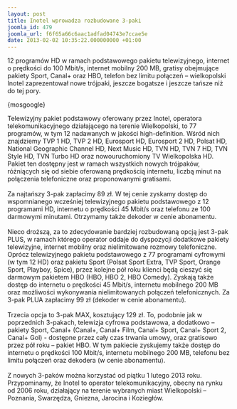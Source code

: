 ```yaml
---
layout: post
title: Inotel wprowadza rozbudowane 3-paki
joomla_id: 479
joomla_url: f6f65a66c6aac1adfad04743e7ccae5e
date: 2013-02-02 10:35:22.000000000 +01:00
---
```

12 program&oacute;w HD w ramach podstawowego pakietu telewizyjnego, internet o prędkości do 100 Mbit/s, internet mobilny 200 MB, gratisy obejmujące pakiety Sport, Canal+ oraz HBO, telefon bez limitu połączeń &ndash; wielkopolski Inotel zaprezentował nowe tr&oacute;jpaki, jeszcze bogatsze i jeszcze tańsze niż do tej pory.<p>{mosgoogle}</p><p>Telewizyjny pakiet podstawowy oferowany przez Inotel, operatora telekomunikacyjnego działającego na terenie Wielkopolski, to 77 program&oacute;w, w tym 12 nadawanych w jakości high-definition. Wśr&oacute;d nich znajdziemy TVP 1 HD, TVP 2 HD, Eurosport HD, Eurosport 2 HD, Polsat HD, National Geographic Channel HD, Next Music HD, TVN HD, TVN 7 HD, TVN Style HD, TVN Turbo HD oraz nowouruchomiony TV Wielkopolska HD. Pakiet ten dostępny jest w ramach wszystkich nowych tr&oacute;jpak&oacute;w, r&oacute;żniących się od siebie oferowaną prędkością internetu, liczbą minut na połączenia telefoniczne oraz proponowanymi gratisami. <br /><br />Za najtańszy 3-pak zapłacimy 89 zł. W tej cenie zyskamy dostęp do wspomnianego wcześniej telewizyjnego pakietu podstawowego z 12 programami HD, internetu o prędkości 45 Mbit/s oraz telefonu ze 100 darmowymi minutami. Otrzymamy także dekoder w cenie abonamentu. <br /><br />Nieco droższą, za to zdecydowanie bardziej rozbudowaną opcją jest 3-pak PLUS, w ramach kt&oacute;rego operator oddaje do dyspozycji dodatkowe pakiety telewizyjne, internet mobilny oraz nielimitowane rozmowy telefoniczne. Opr&oacute;cz telewizyjnego pakietu podstawowego z 77 programami cyfrowymi (w tym 12 HD) oraz pakietu Sport (Polsat Sport Extra, TVP Sport, Orange Sport, Playboy, Spice), przez kolejne p&oacute;ł roku klienci będą cieszyć się darmowym pakietem HBO (HBO, HBO 2, HBO Comedy). Zyskają także dostęp do internetu o prędkości 45 Mbit/s, internetu mobilnego 200 MB oraz możliwości wykonywania nielimitowanych połączeń telefonicznych. Za 3-pak PLUA zapłacimy 99 zł (dekoder w cenie abonamentu).<br />&nbsp;<br />Trzecia opcja to 3-pak MAX, kosztujący 129 zł. To, podobnie jak w poprzednich 3-pakach, telewizja cyfrowa podstawowa, a dodatkowo &ndash; pakiety Sport, Canal+ (Canal+, Canal+ Film, Canal+ Sport, Canal+ Sport 2, Canal+ Gol) - dostępne przez cały czas trwania umowy, oraz gratisowo przez p&oacute;ł roku &ndash; pakiet HBO. W tym pakiecie zyskujemy także dostęp do internetu o prędkości 100 Mbit/s, internetu mobilnego 200 MB, telefonu bez limitu połączeń oraz dekodera (w cenie abonamentu).<br /><br />Z nowych 3-pak&oacute;w można korzystać od piątku 1 lutego 2013 roku. Przypominamy, że Inotel to operator telekomunikacyjny, obecny na rynku od 2006 roku, działający na terenie wybranych miast Wielkopolski &ndash; Poznania, Swarzędza, Gniezna, Jarocina i Koziegł&oacute;w.</p>
